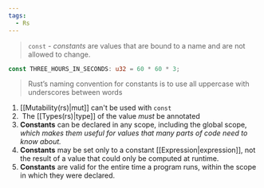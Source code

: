 ```yaml
---
tags:
  - Rs
---
```

> `const` - _constants_ are values that are bound to a name and are not allowed to change.

```rust
const THREE_HOURS_IN_SECONDS: u32 = 60 * 60 * 3;
```

>Rust’s naming convention for constants is to use all uppercase with underscores between words

1. [[Mutability(rs)|mut]] can't be used with `const`
2.  The [[Types(rs)|type]] of the value _must_ be annotated
3. **Constants** can be declared in any scope, including the global scope, *which makes them useful for values that many parts of code need to know about.*
4. **Constants** may be set only to a constant [[Expression|expression]], not the result of a value that could only be computed at runtime.
5. **Constants** are valid for the entire time a program runs, within the scope in which they were declared.